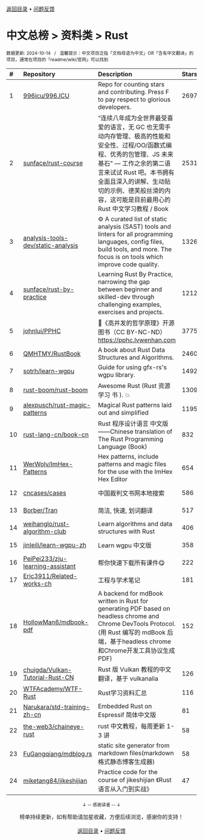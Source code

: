 <a href="https://gitee.com/GrowingGit/GitHub-Chinese-Top-Charts#github中文排行榜">返回目录</a> • <a href="/content/docs/feedback.md">问题反馈</a>

# 中文总榜 > 资料类 > Rust
<sub>数据更新: 2024-10-14&nbsp;&nbsp;&nbsp;/&nbsp;&nbsp;&nbsp;温馨提示：中文项目泛指「文档母语为中文」OR「含有中文翻译」的项目，通常在项目的「readme/wiki/官网」可以找到</sub>

|#|Repository|Description|Stars|Updated|
|:-|:-|:-|:-|:-|
|1|[996icu/996.ICU](https://github.com/996icu/996.ICU)|Repo for counting stars and contributing. Press F to pay respect to glorious developers.|269745|2024-10-03|
|2|[sunface/rust-course](https://github.com/sunface/rust-course)|“连续八年成为全世界最受喜爱的语言，无 GC 也无需手动内存管理、极高的性能和安全性、过程/OO/函数式编程、优秀的包管理、JS 未来基石" — 工作之余的第二语言来试试 Rust 吧。本书拥有全面且深入的讲解、生动贴切的示例、德芙般丝滑的内容，这可能是目前最用心的 Rust 中文学习教程 / Book |25311|2024-09-05|
|3|[analysis-tools-dev/static-analysis](https://github.com/analysis-tools-dev/static-analysis)|⚙️ A curated list of static analysis (SAST) tools and linters for all programming languages, config files, build tools, and more. The focus is on tools which improve code quality.|13267|2024-10-08|
|4|[sunface/rust-by-practice](https://github.com/sunface/rust-by-practice)|Learning Rust By Practice,  narrowing the gap between beginner and skilled-dev through challenging examples, exercises and projects.|12128|2024-08-19|
|5|[johnlui/PPHC](https://github.com/johnlui/PPHC)|📙《高并发的哲学原理》开源图书（CC BY-NC-ND）https://pphc.lvwenhan.com|3775|2024-09-06|
|6|[QMHTMY/RustBook](https://github.com/QMHTMY/RustBook)|A book about Rust Data Structures and Algorithms.|2460|2024-07-21|
|7|[sotrh/learn-wgpu](https://github.com/sotrh/learn-wgpu)|Guide for using gfx-rs's wgpu library.|1492|2024-10-13|
|8|[rust-boom/rust-boom](https://github.com/rust-boom/rust-boom)|Awesome Rust (Rust 资源   学习   书 ). 💥|1309|2024-08-24|
|9|[alexpusch/rust-magic-patterns](https://github.com/alexpusch/rust-magic-patterns)|Magical Rust patterns laid out and simplified|1195|2024-05-11|
|10|[rust-lang-cn/book-cn](https://github.com/rust-lang-cn/book-cn)|Rust  程序设计语言 中文版——Chinese translation of The Rust Programming Language (Book)|832|2024-06-16|
|11|[WerWolv/ImHex-Patterns](https://github.com/WerWolv/ImHex-Patterns)|Hex patterns, include patterns and magic files for the use with the ImHex Hex Editor|654|2024-08-20|
|12|[cncases/cases](https://github.com/cncases/cases)|中国裁判文书网本地搜索|586|2024-10-07|
|13|[Borber/Tran](https://github.com/Borber/Tran)|简洁, 快速, 划词翻译|517|2024-10-08|
|14|[weihanglo/rust-algorithm-club](https://github.com/weihanglo/rust-algorithm-club)|Learn algorithms and data structures with Rust|406|2024-09-19|
|15|[jinleili/learn-wgpu-zh](https://github.com/jinleili/learn-wgpu-zh)|Learn wgpu 中文版|358|2024-10-08|
|16|[PeiPei233/zju-learning-assistant](https://github.com/PeiPei233/zju-learning-assistant)|帮你快速下载所有课件😋|222|2024-10-10|
|17|[Eric3911/Related-works-ch](https://github.com/Eric3911/Related-works-ch)|工程与学术笔记|181|2024-08-13|
|18|[HollowMan6/mdbook-pdf](https://github.com/HollowMan6/mdbook-pdf)|A backend for mdBook written in Rust for generating PDF based on headless chrome and Chrome DevTools Protocol. (用 Rust 编写的 mdBook 后端，基于headless chrome和Chrome开发工具协议生成PDF)|152|2024-08-06|
|19|[chuigda/Vulkan-Tutorial-Rust-CN](https://github.com/chuigda/Vulkan-Tutorial-Rust-CN)|Rust 版 Vulkan 教程的中文翻译，基于 vulkanalia|126|2024-09-09|
|20|[WTFAcademy/WTF-Rust](https://github.com/WTFAcademy/WTF-Rust)|Rust学习资料汇总|116|2024-07-20|
|21|[Narukara/std-training-zh-cn](https://github.com/Narukara/std-training-zh-cn)|Embedded Rust on Espressif 简体中文版|81|2024-09-02|
|22|[the-web3/chaineye-rust](https://github.com/the-web3/chaineye-rust)|rust 中文教程，每周更新 1-3 讲|58|2024-09-04|
|23|[FuGangqiang/mdblog.rs](https://github.com/FuGangqiang/mdblog.rs)|static site generator from markdown files(markdown 格式静态博客生成器)|58|2024-08-12|
|24|[miketang84/jikeshijian](https://github.com/miketang84/jikeshijian)|Practice code for the course of jikeshijian 《Rust语言从入门到实战》|47|2024-07-28|

<div align="center">
    <p><sub>↓ -- 感谢读者 -- ↓</sub></p>
    榜单持续更新，如有帮助请加星收藏，方便后续浏览，感谢你的支持！
</div>

<br/>

<div align="center"><a href="https://gitee.com/GrowingGit/GitHub-Chinese-Top-Charts#github中文排行榜">返回目录</a> • <a href="/content/docs/feedback.md">问题反馈</a></div>
